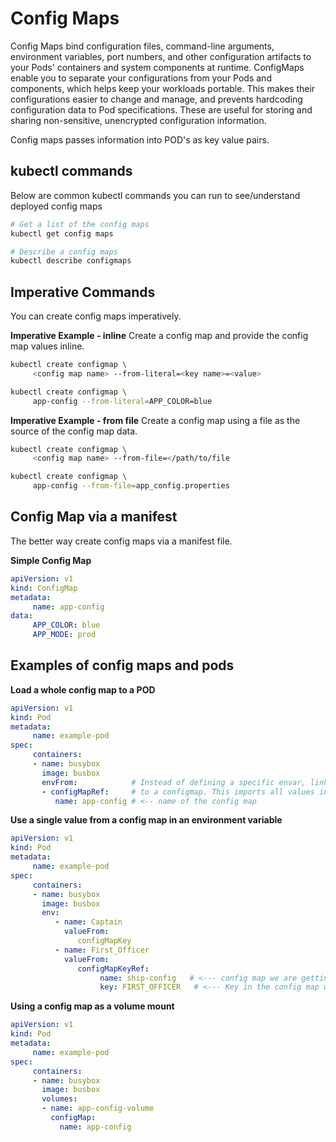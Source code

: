 # Config Maps

Config Maps bind configuration files, command-line arguments, environment variables, port numbers, and other configuration artifacts to your Pods' containers and system components at runtime. ConfigMaps enable you to separate your configurations from your Pods and components, which helps keep your workloads portable. This makes their configurations easier to change and manage, and prevents hardcoding configuration data to Pod specifications. These are useful for storing and sharing non-sensitive, unencrypted configuration information. 

Config maps passes information into POD's as key value pairs. 

## kubectl commands
Below are common kubectl commands you can run to see/understand deployed config maps

```bash
# Get a list of the config maps
kubectl get config maps

# Describe a config maps
kubectl describe configmaps
```

## Imperative Commands
You can create config maps imperatively. 

**Imperative Example - inline**
Create a config map and provide the config map values inline. 

```bash
kubectl create configmap \
     <config map name> --from-literal=<key name>=<value>

kubectl create configmap \
     app-config --from-literal=APP_COLOR=blue 
```     

**Imperative Example - from file**
Create a config map using a file as the source of the config map data.

```bash
kubectl create configmap \
     <config map name> --from-file=</path/to/file

kubectl create configmap \
     app-config --from-file=app_config.properties
```     
## Config Map via a manifest
The better way create config maps via a manifest file. 


**Simple Config Map**
```yaml
apiVersion: v1
kind: ConfigMap
metadata:
     name: app-config
data:
     APP_COLOR: blue
     APP_MODE: prod
```

## Examples of config maps and pods

**Load a whole config map to a POD**
```yaml
apiVersion: v1
kind: Pod
metadata:
     name: example-pod
spec:
     containers:
     - name: busybox
       image: busbox
       envFrom:            # Instead of defining a specific envar, link the pod
       - configMapRef:     # to a configmap. This imports all values in the configmap
          name: app-config # <-- name of the config map
```

**Use a single value from a config map in an environment variable**
```yaml
apiVersion: v1
kind: Pod
metadata:
     name: example-pod
spec:
     containers:
     - name: busybox
       image: busbox
       env:
          - name: Captain 
            valueFrom: 
               configMapKey
          - name: First_Officer
            valueFrom:
               configMapKeyRef:
                    name: ship-config   # <--- config map we are getting the values from
                    key: FIRST_OFFICER   # <--- Key in the config map we are getting a value from 
```


**Using a config map as a volume mount**
```yaml
apiVersion: v1
kind: Pod
metadata:
     name: example-pod
spec:
     containers:
     - name: busybox
       image: busbox
       volumes:
       - name: app-config-volume
         configMap:
           name: app-config
```